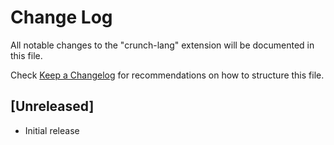 # Change Log

All notable changes to the "crunch-lang" extension will be documented in this file.

Check [Keep a Changelog](http://keepachangelog.com/) for recommendations on how to structure this file.

## [Unreleased]

- Initial release
